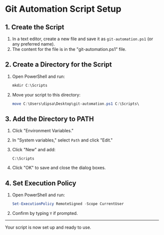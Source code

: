 # Git Automation Script Setup

## 1. Create the Script

1. In a text editor, create a new file and save it as `git-automation.ps1` (or any preferred name).
1. The content for the file is in the "git-automation.ps1" file.


## 2. Create a Directory for the Script

1. Open PowerShell and run:

    ```powershell
    mkdir C:\Scripts
    ```

2. Move your script to this directory:

    ```powershell
    move C:\Users\dipsa\Desktop\git-automation.ps1 C:\Scripts\
    ```

## 3. Add the Directory to PATH

1. Click "Environment Variables."

2. In "System variables," select `Path` and click "Edit."

3. Click "New" and add:

    ```plaintext
    C:\Scripts
    ```

4. Click "OK" to save and close the dialog boxes.

## 4. Set Execution Policy

1. Open PowerShell and run:

    ```powershell
    Set-ExecutionPolicy RemoteSigned -Scope CurrentUser
    ```

2. Confirm by typing `Y` if prompted.

---

Your script is now set up and ready to use.
